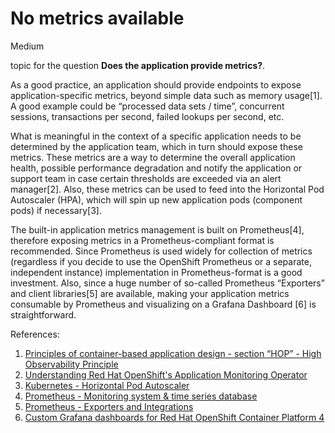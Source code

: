 # No metrics available

<div class="risk-rounded-box medium">Medium</div>

topic for the question **Does the application provide metrics?**.

As a good practice, an application should provide endpoints to expose
application-specific metrics, beyond simple data such as memory usage[1].
A good example could be “processed data sets / time”, concurrent sessions,
transactions per second, failed lookups per second, etc.

What is meaningful in the context of a specific application needs to be
determined by the application team, which in turn should expose these metrics.
These metrics are a way to determine the overall application health, possible
performance degradation and notify the application or support team in case
certain thresholds are exceeded via an alert manager[2]. Also, these metrics
can be used to feed into the Horizontal Pod Autoscaler (HPA), which will
spin up new application pods (component pods) if necessary[3].

The built-in application metrics management is built on Prometheus[4],
therefore exposing metrics in a Prometheus-compliant format is recommended.
Since Prometheus is used widely for collection of metrics (regardless if
you decide to use the OpenShift Prometheus or a separate, independent instance)
implementation in Prometheus-format is a good investment. Also, since a
huge number of so-called Prometheus “Exporters” and client libraries[5]
are available, making your application metrics consumable by Prometheus
and visualizing on a Grafana Dashboard [6] is straightforward.

References:
1. [Principles of container-based application design - section “HOP” - High Observability Principle](https://www.redhat.com/en/resources/cloud-native-container-design-whitepaper)
2. [Understanding Red Hat OpenShift's Application Monitoring Operator](https://developers.redhat.com/blog/2019/09/10/understanding-red-hat-openshifts-application-monitoring-operator)
3. [Kubernetes - Horizontal Pod Autoscaler](https://kubernetes.io/docs/tasks/run-application/horizontal-pod-autoscale/)
4. [Prometheus - Monitoring system & time series database](https://prometheus.io/docs/instrumenting/exporters/)
5. [Prometheus - Exporters and Integrations](https://prometheus.io/docs/instrumenting/exporters/)
6. [Custom Grafana dashboards for Red Hat OpenShift Container Platform 4](https://www.redhat.com/en/blog/custom-grafana-dashboards-red-hat-openshift-container-platform-4)
